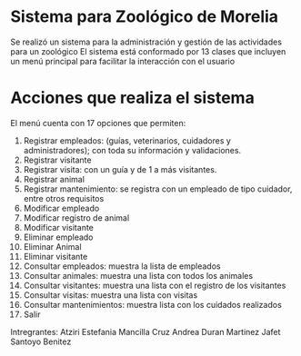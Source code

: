 
# Sistema para Zoológico de Morelia
Se realizó un sistema para la administración y gestión de las actividades para un zoológico
El sistema está conformado por 13 clases que incluyen un menú principal para facilitar la interacción con el usuario
# Acciones que realiza el sistema
El menú cuenta con 17 opciones que permiten:
1) Registrar empleados: (guías, veterinarios, cuidadores y administradores); con toda su información y validaciones. 
2) Registrar visitante
3) Registrar visita: con un guía y de 1 a más visitantes.
4)  Registrar animal
5)  Registrar mantenimiento: se registra con un empleado de tipo cuidador, entre otros requisitos
6)  Modificar empleado
7)  Modificar registro de animal
8)  Modificar visitante
9)  Eliminar empleado
10) Eliminar Animal
11) Eliminar visitante
12) Consultar empleados: muestra la lista de empleados
13) Consultar animales: muestra una lista con todos los animales
14) Consultar visitantes: muestra una lista con el registro de los visitantes
15) Consultar visitas: muestra una lista con visitas
16) Consultar mantenimientos: muestra lista con los cuidados realizados
0) Salir

Intregrantes:
Atziri Estefania Mancilla Cruz
Andrea Duran Martinez
Jafet Santoyo Benitez